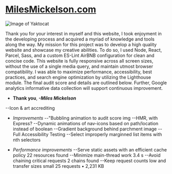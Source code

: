 # **[MilesMickelson.com](https://milesmickelson.com)**

![Image of Yaktocat](https://octodex.github.com/images/yaktocat.png)

Thank you for your interest in myself and this website, I took enjoyment in the developing process and acquired a myriad of knowledge and tools along the way. My mission for this project was to develop a high quality website and showcase my creative abilities. To do so, I used Node, React, Parcel, Sass, and a custom ES-Lint AirBNB configuration for clean and concise code. This website is fully responsive across all screen sizes, without the use of a single media query, and maintain utmost browser compatibility. I was able to maximize performance, accessibility, best practices, and search engine optimization by utilizing the Lighthouse module. The final audit score and details are outlined below. Further, Google analytics informative data collection will support continuous improvement.

* **Thank you**, ***-Miles Mickelson***

<!-- TODO's -->

--Icon & art accrediting

* *Improvements*
--"Bubbling animation to audit score img
--HMR, with Express?
--Dynamic animations of nav-icons based on path/location instead of boolean
--Gradient background behind parchment image
--Full Accessibility Testing
--Select improperly marginned list items with nth selectors

* *Performance improvements*
--Serve static assets with an efficient cache policy 22 resources found
--Minimize main-thread work 3.4 s
--Avoid chaining critical requests 2 chains found
--Keep request counts low and transfer sizes small 25 requests • 2,231 KB
